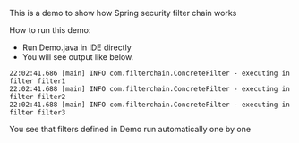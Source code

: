 This is a demo to show how Spring security filter chain works

How to run this demo:
 - Run Demo.java in IDE directly
 - You will see output like below. 
```aidl
22:02:41.686 [main] INFO com.filterchain.ConcreteFilter - executing in filter filter1
22:02:41.688 [main] INFO com.filterchain.ConcreteFilter - executing in filter filter2
22:02:41.688 [main] INFO com.filterchain.ConcreteFilter - executing in filter filter3
```
 You see that filters defined in Demo run automatically one by one